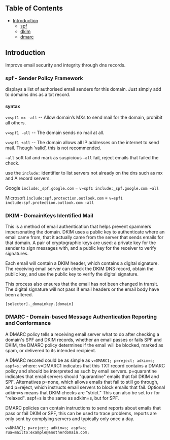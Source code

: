 ## Table of Contents
- [Introduction](#introduction)
	- [spf](#spf)
	- [dkim](#dkim)
    - [dmarc](#dmarc)

## Introduction
Improve email security and integrity through dns records.

 ### spf - Sender Policy Framework
 displays a list of authorised email senders for this domain. Just simply add to domains dns as a txt record.
 #### syntax

`v=spf1 mx -all`  -- Allow domain’s MXs to send mail for the domain, prohibit all others.

`v=spf1 -all` -- The domain sends no mail at all.

`v=spf1 +all` -- The domain allows all IP addresses on the internet to send mail.  Though ‘valid’, this is not recommended.

`~all` soft fail and mark as suspicious `-all` fail, reject emails that failed the check.

use the `include:` identifier to list servers not already on the dns such as mx and A record servers.

Google `include:_spf.google.com` = `v=spf1 include:_spf.google.com ~all`

Microsoft `include:spf.protection.outlook.com` = `v=spf1 include:spf.protection.outlook.com -all`

 ### DKIM - DomainKeys Identified Mail
This is a method of email authentication that helps prevent spammers impersonating the domain.
DKIM uses a public key to authenticate where an email came from, that it actually came from the server that sends emails for that domain. A pair of cryptographic keys are used: a private key for the sender to sign messages with, and a public key for the receiver to verify signatures.

Each email will contain a DKIM header, which contains a digital signature. The receiving email server can check the DKIM DNS record, obtain the public key, and use the public key to verify the digital signature.

This process also ensures that the email has not been changed in transit. The digital signature will not pass if email headers or the email body have been altered.

`[selector]._domainkey.[domain]`

 ### DMARC - Domain-based Message Authentication Reporting and Conformance
A DMARC policy tells a receiving email server what to do after checking a domain's SPF and DKIM records, whether an email passes or fails SPF and DKIM, the DMARC policy determines if the email will be blocked, marked as spam, or delivered to its intended recipient.

A DMARC recored could be as simple as `v=DMARC1; p=reject; adkim=s; aspf=s;` 
where:
    v=DMARC1 indicates that this TXT record contains a DMARC policy and should be interpreted as such by email servers.
    p=quarantine indicates that email servers should "quarantine" emails that fail DKIM and SPF. Alternatives p=none, which allows emails that fail to still go through, and p=reject, which instructs email servers to block emails that fail.
Optional
    adkim=s means that DKIM checks are "strict." This can also be set to r for "relaxed".
    aspf=s is the same as adkim=s, but for SPF.

DMARC policies can contain instructions to send reports about emails that pass or fail DKIM or SPF, this can be used to trace problems, reports are only sent by complying servers and typically only once a day.

`v=DMARC1; p=reject; adkim=s; aspf=s; rua=mailto:example@anotherdomain.com;`